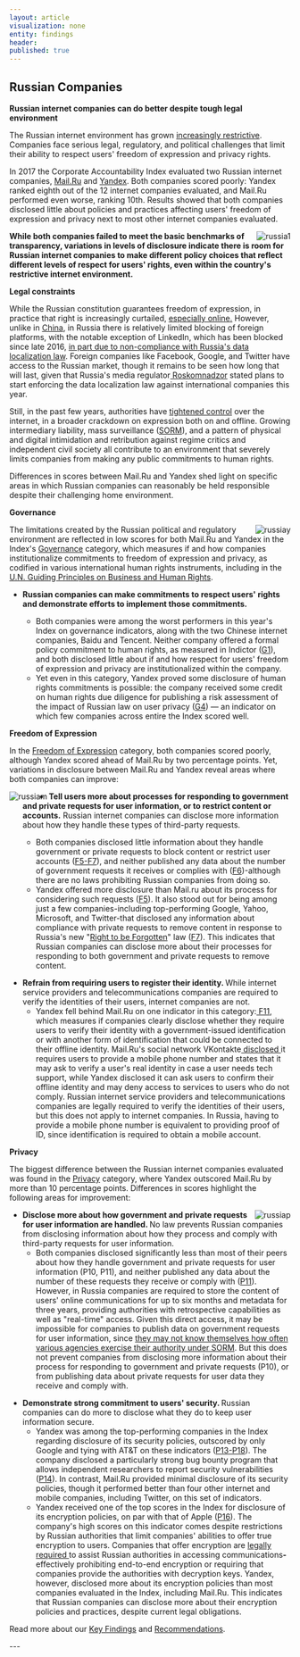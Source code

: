 ```yaml
---
layout: article
visualization: none
entity: findings
header: 
published: true
---
```

<h2>Russian Companies</h2>
<strong>Russian internet companies can do better despite tough legal environment </strong>
<p>The Russian internet environment has grown <a href="https://freedomhouse.org/report/freedom-net/2016/russia">increasingly restrictive</a>. Companies face serious legal, regulatory, and political challenges that limit their ability to respect users' freedom of expression and privacy rights.</p>
<p>In 2017 the Corporate Accountability Index evaluated two Russian internet companies, <a href="https://rankingdigitalrights.org/index2017/companies/mailru">Mail.Ru</a> and <a href="https://rankingdigitalrights.org/index2017/companies/yandex">Yandex</a>. Both companies scored poorly: Yandex ranked eighth out of the 12 internet companies evaluated, and Mail.Ru performed even worse, ranking 10th. Results showed that both companies disclosed little about policies and practices affecting users' freedom of expression and privacy next to most other internet companies evaluated. </p>
<p><img src="/index2017/assets/graphics/content/china1.png" alt="russia1" title="ranking" align="right" /></p>
<p><strong>While both companies failed to meet the basic benchmarks of transparency, variations in levels of disclosure indicate there is room for Russian internet companies to make different policy choices that reflect different levels of respect for users' rights, even within the country's restrictive internet environment. </strong></p>
<strong>Legal constraints</strong>
<p>While the Russian constitution guarantees freedom of expression, in practice that right is increasingly curtailed, <a href="https://russiadigitalrights.org/">especially online</a><a href="https://freedomhouse.org/report/freedom-net/2016/russia">.</a> However, unlike in <a href="https://rankingdigitalrights.org/index2017/findings/china">China</a>, in Russia there is relatively limited blocking of foreign platforms, with the notable exception of LinkedIn, which has been blocked since late 2016, <a href="http://www.reuters.com/article/us-russia-linkedin-idUSKBN13C0RN">in part due to non-compliance with Russia's data localization law</a>. Foreign companies like Facebook, Google, and Twitter have access to the Russian market, though it remains to be seen how long that will last, given that Russia's media regulator<a href="https://www.article19.org/resources.php/resource/38337/en/russia:-increased-internet-regulation-poses-serious-challenge-to-online-expression"> Roskomnadzor</a> stated plans to start enforcing the data localization law against international companies this year.</p>
<p>Still, in the past few years, authorities have <a href="https://rg.ru/2014/08/06/informacia-site-dok.html">tightened control</a> over the internet, in a broader crackdown on expression both on and offline. Growing intermediary liability, mass surveillance (<a href="http://www.worldpolicy.org/journal/fall2013/Russia-surveillance">SORM</a>), and a pattern of physical and digital intimidation and retribution against regime critics and independent civil society all contribute to an environment that severely limits companies from making any public commitments to human rights. </p>
<p>Differences in scores between Mail.Ru and Yandex shed light on specific areas in which Russian companies can reasonably be held responsible despite their challenging home environment.</p>
<strong>Governance </strong>
<p><img src="/index2017/assets/graphics/content/RussianGovernance.png" alt="russiay" title="russiay" align="right"/></p>
<p>The limitations created by the Russian political and regulatory environment are reflected in low scores for both Mail.Ru and Yandex in the Index's <a href="https://rankingdigitalrights.org/2017-indicators/#G">Governance</a> category, which measures if and how companies institutionalize commitments to freedom of expression and privacy, as codified in various international human rights instruments, including in the <a href="http://www.ohchr.org/Documents/Publications/GuidingPrinciplesBusinessHR_EN.pdf">U.N. Guiding Principles on Business and Human Rights</a>.</p>
<ul>
<li><strong>Russian companies can make commitments to respect users' rights and demonstrate efforts to implement those commitments. </strong>
<p></p>
<ul>
<li>Both companies were among the worst performers in this year's Index on governance indicators, along with the two Chinese internet companies, Baidu and Tencent. Neither company offered a formal policy commitment to human rights, as measured in Indictor (<a href="https://rankingdigitalrights.org/2017-indicators/#G1">G1</a>), and both disclosed little about if and how respect for users' freedom of expression and privacy are institutionalized within the company. </li>
<li>Yet even in this category, Yandex proved some disclosure of human rights commitments is possible: the company received some credit on human rights due diligence for publishing a risk assessment of the impact of Russian law on user privacy (<a href="https://rankingdigitalrights.org/2017-indicators/#G4">G4</a>) — an indicator on which few companies across entire the Index scored well.</li>
</ul>
</li>
</ul>
<strong>Freedom of Expression</strong>
<p>In the <a href="https://rankingdigitalrights.org/2017-indicators/#F">Freedom of Expression</a> category, both companies scored poorly, although Yandex scored ahead of Mail.Ru by two percentage points. Yet, variations in disclosure between Mail.Ru and Yandex reveal areas where both companies can improve:</p>
<p><img src="/index2017/assets/graphics/content/c.png" alt="russiam" title="" align="left" /></p>
<ul>
<li><strong>Tell users more about processes for responding to government and private requests for user information, or to restrict content or accounts.</strong> Russian internet companies can disclose more information about how they handle these types of third-party requests.
<p></p>
<ul>
<li>Both companies disclosed little information about they handle government or private requests to block content or restrict user accounts (<a href="https://rankingdigitalrights.org/index2017indicators/#F5">F5-F7</a>), and neither published any data about the number of government requests it receives or complies with (<a href="https://rankingdigitalrights.org/2017-indicators/#F6">F6</a>)-although there are no laws prohibiting Russian companies from doing so.</li>
<li>Yandex offered more disclosure than Mail.ru about its process for considering such requests (<a href="https://rankingdigitalrights.org/2017-indicators/#F5">F5</a>). It also stood out for being among just a few companies-including top-performing Google, Yahoo, Microsoft, and Twitter-that disclosed any information about compliance with private requests to remove content in response to Russia's new "<a href="https://www.article19.org/resources.php/resource/38099/en/legal-analysis:-russia%27s-right-to-be-forgotten">Right to be Forgotten</a>" law (<a href="https://rankingdigitalrights.org/2017-indicators/#F7">F7</a>). This indicates that Russian companies can disclose more about their processes for responding to both government and private requests to remove content.</li>
</ul>
</li>
</ul>
<ul>
<li><strong>Refrain from requiring users to register their identity. </strong>While internet service providers and telecommunications companies are required to verify the identities of their users, internet companies are not.
<ul>
<li>Yandex fell behind Mail.Ru on one indicator in this category:<a href="https://rankingdigitalrights.org/2017-indicators/#F11"> F11</a>, which measures if companies clearly disclose whether they require users to verify their identity with a government-issued identification or with another form of identification that could be connected to their offline identity. Mail.Ru's social network VKontakte<a href="https://vk.com/privacy"> disclosed </a>it requires users to provide a mobile phone number and states that it may ask to verify a user's real identity in case a user needs tech support, while Yandex disclosed it can ask users to confirm their offline identity and may deny access to services to users who do not comply. Russian internet service providers and telecommunications companies are legally required to verify the identities of their users, but this does not apply to internet companies. In Russia, having to provide a mobile phone number is equivalent to providing proof of ID, since identification is required to obtain a mobile account.</li>
</ul>
</li>
</ul>
<p></p>

<strong>Privacy</strong>
<p></p>
<p>The biggest difference between the Russian internet companies evaluated was found in the <a href="https://rankingdigitalrights.org/2017-indicators/#P">Privacy</a> category, where Yandex outscored Mail.Ru by more than 10 percentage points. Differences in scores highlight the following areas for improvement:</p>
<img src="/index2017/assets/graphics/content/Russian_Privacy.png" alt="russiap" title="russiap" align="right" />
<ul>
	<li><strong>Disclose more about how government and private requests for user information are handled. </strong>No law prevents Russian companies from disclosing information about how they process and comply with third-party requests for user information. 
		<ul>
			<li>Both companies disclosed significantly less than most of their peers about how they handle government and private requests for user information (P10, P11), and neither published any data about the number of these requests they receive or comply with (<a href="https://rankingdigitalrights.org/2017-indicators/#P11">P11</a>). However, in Russia companies are required to store the content of users' online communications for up to six months and metadata for three years, providing authorities with retrospective capabilities as well as "real-time" access. Given this direct access, it may be impossible for companies to publish data on government requests for user information, since <a href="http://www.publicaffairsbooks.com/book/hardcover/the-red-web/9781610395731">they may not know themselves how often various agencies exercise their authority under SORM</a>. But this does not prevent companies from disclosing more information about their process for responding to government and private requests (P10), or from publishing data about private requests for user data they receive and comply with.</li>
		</ul>
	</li>
</ul>

<ul>
	<li><strong>Demonstrate strong commitment to users' security. </strong>Russian companies can do more to disclose what they do to keep user information secure.
		<ul>
			<li>Yandex was among the top-performing companies in the Index regarding disclosure of its security policies, outscored by only Google and tying with AT&T on these indicators (<a href="https://rankingdigitalrights.org/2017-indicators/#P13">P13-P18</a>). The company disclosed a particularly strong bug bounty program that allows independent researchers to report security vulnerabilities (<a href="https://rankingdigitalrights.org/2017-indicators/#P14">P14</a>). In contrast, Mail.Ru provided minimal disclosure of its security policies, though it performed better than four other internet and mobile companies, including Twitter, on this set of indicators.</li>
			<li>Yandex received one of the top scores in the Index for disclosure of its encryption policies, on par with that of Apple (<a href="https://rankingdigitalrights.org/2017-indicators/#P16">P16</a>). The company's high scores on this indicator comes despite restrictions by Russian authorities that limit companies' abilities to offer true encryption to users. Companies that offer encryption are <a href="https://www.eff.org/deeplinks/2016/07/russia-asks-impossible-its-new-surveillance-laws.">legally required </a>to assist Russian authorities in accessing communications<strong>-</strong>effectively prohibiting end-to-end encryption or requiring that companies provide the authorities with decryption keys. Yandex, however, disclosed more about its encryption policies than most companies evaluated in the Index, including Mail.Ru. This indicates that Russian companies can disclose more about their encryption policies and practices, despite current legal obligations.</li>
		</ul>
	</li>
</ul>
<p class="closing-sentance">Read more about our <a href="https://rankingdigitalrights.org/index2017/findings/keyfindings">Key Findings</a> and <a href="https://rankingdigitalrights.org/index2017/findings/recommendations">Recommendations</a>.</p>
---
